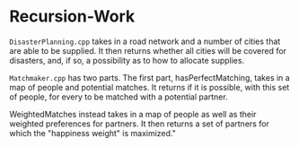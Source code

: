 # Recursion-Work

`DisasterPlanning.cpp` takes in a road network and a number of cities that are able
 to be supplied. It then returns whether all cities will be covered for
 disasters, and, if so, a possibility as to how to allocate supplies.
 
 `Matchmaker.cpp` has two parts. The first part, hasPerfectMatching,
 takes in a map of people and potential matches. It returns if
 it is possible, with this set of people, for every to be
 matched with a potential partner.
 
 WeightedMatches instead takes in a map of people as well
 as their weighted preferences for partners. It then
 returns a set of partners for which the "happiness
 weight" is maximized."
